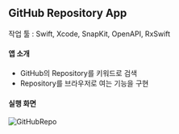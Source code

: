 ## GitHub Repository App
작업 툴 : Swift, Xcode, SnapKit, OpenAPI, RxSwift
#### 앱 소개
* GitHub의 Repository를 키워드로 검색
* Repository를 브라우저로 여는 기능을 구현
#### 실행 화면
![GitHubRepo](https://github.com/shimdy1013/GitHubRepository/assets/79740101/92ed8382-b640-4f3d-a077-1ab8f2a1625a)
